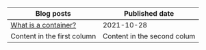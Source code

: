 Blog posts | Published date
------------ | -------------
[What is a container?](https://mahesh-maximus.github.io/mahesh/blog-posts/2021-10/08_what-is-a-container.html) | 2021-10-28
Content in the first column | Content in the second colum
